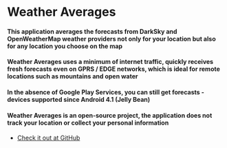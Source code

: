 # Weather Averages

#### This application averages the forecasts from DarkSky and OpenWeatherMap weather providers not only for your location but also for any location you choose on the map
#### Weather Averages uses a minimum of internet traffic, quickly receives fresh forecasts even on GPRS / EDGE networks, which is ideal for remote locations such as mountains and open water
#### In the absence of Google Play Services, you can still get forecasts - devices supported since Android 4.1 (Jelly Bean)
#### Weather Averages is an open-source project, the application does not track your location or collect your personal information

- [Check it out at GitHub](https://github.com/olehkhol/WeatherComparator)